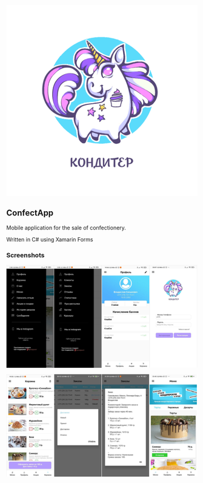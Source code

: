 [![ConfectApp](images/logo.png)](../../../ConfectApp)
## ConfectApp

Mobile application for the sale of confectionery.

Written in C# using Xamarin Forms

### Screenshots

[![ConfectApp](images/image1.png)](../../../ConfectApp)


[![ConfectApp](images/image2.png)](../../../ConfectApp)

